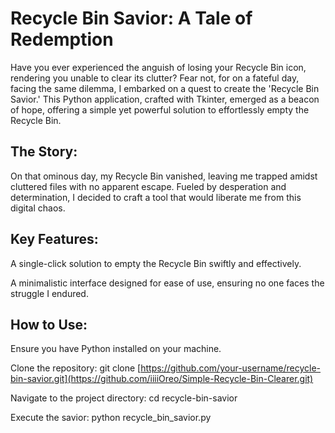 # Recycle Bin Savior: A Tale of Redemption

Have you ever experienced the anguish of losing your Recycle Bin icon, rendering you unable to clear its clutter? Fear not, for on a fateful day, facing the same dilemma, I embarked on a quest to create the 'Recycle Bin Savior.' This Python application, crafted with Tkinter, emerged as a beacon of hope, offering a simple yet powerful solution to effortlessly empty the Recycle Bin.


## The Story:

On that ominous day, my Recycle Bin vanished, leaving me trapped amidst cluttered files with no apparent escape. Fueled by desperation and determination, I decided to craft a tool that would liberate me from this digital chaos.


## Key Features:


A single-click solution to empty the Recycle Bin swiftly and effectively.

A minimalistic interface designed for ease of use, ensuring no one faces the struggle I endured.


## How to Use:


Ensure you have Python installed on your machine.

Clone the repository: git clone [https://github.com/your-username/recycle-bin-savior.git](https://github.com/iiiiOreo/Simple-Recycle-Bin-Clearer.git)

Navigate to the project directory: cd recycle-bin-savior

Execute the savior: python recycle_bin_savior.py
